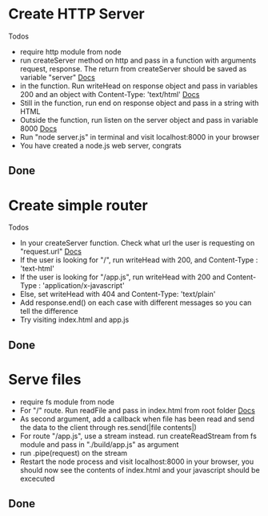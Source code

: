 # Create HTTP Server

Todos
+ require http module from node
+ run createServer method on http and pass in a function with arguments request, response. The return from createServer should be saved as variable "server" [Docs](https://nodejs.org/api/http.html#http_http_createserver_requestlistener)
+ in the function. Run writeHead on response object and pass in variables 200 and an object with Content-Type: 'text/html' [Docs](https://nodejs.org/api/http.html#http_response_writehead_statuscode_statusmessage_headers)
+ Still in the function, run end on response object and pass in a string with HTML
+ Outside the function, run listen on the server object and pass in variable 8000 [Docs](https://nodejs.org/api/http.html#http_server_listen_port_hostname_backlog_callback)
+ Run "node server.js" in terminal and visit localhost:8000 in your browser
+ You have created a node.js web server, congrats

## Done


# Create simple router

Todos
+ In your createServer function. Check what url the user is requesting on "request.url" [Docs](https://nodejs.org/api/http.html#http_message_url)
+ If the user is looking for "/", run writeHead with 200, and Content-Type : 'text-html'
+ If the user is looking for "/app.js", run writeHead with 200 and Content-Type : 'application/x-javascript'
+ Else, set writeHead with 404 and Content-Type: 'text/plain'
+ Add response.end() on each case with different messages so you can tell the difference
+ Try visiting index.html and app.js

## Done

# Serve files
+ require fs module from node
+ For "/" route. Run readFile and pass in index.html from root folder [Docs](https://nodejs.org/api/fs.html#fs_fs_readfile_filename_options_callback)
+ As second argument, add a callback when file has been read and send the data to the client through res.send(|file contents|)
+ For route "/app.js", use a stream instead. run createReadStream from fs module and pass in "./build/app.js" as argument
+ run .pipe(request) on the stream
+ Restart the node process and visit localhost:8000 in your browser, you should now see the contents of index.html and your javascript should be excecuted

## Done

